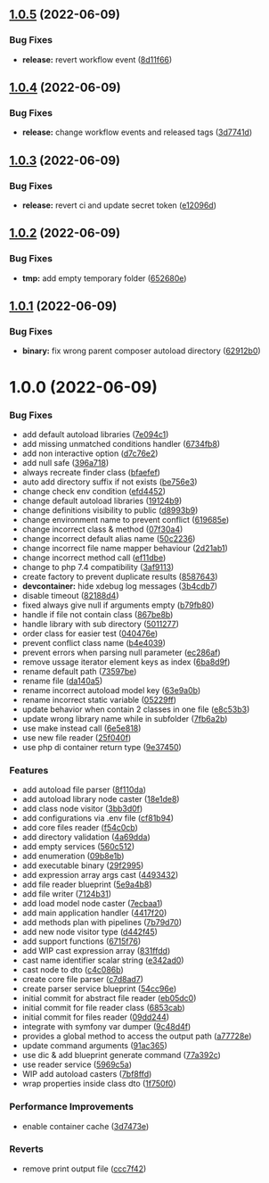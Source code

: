 ## [1.0.5](https://github.com/yusuftaufiq/codeigniter3-ide-helper/compare/v1.0.4...v1.0.5) (2022-06-09)


### Bug Fixes

* **release:** revert workflow event ([8d11f66](https://github.com/yusuftaufiq/codeigniter3-ide-helper/commit/8d11f6608f4eb6856e95cc7555d967bfe9a75599))

## [1.0.4](https://github.com/yusuftaufiq/codeigniter3-ide-helper/compare/v1.0.3...v1.0.4) (2022-06-09)


### Bug Fixes

* **release:** change workflow events and released tags ([3d7741d](https://github.com/yusuftaufiq/codeigniter3-ide-helper/commit/3d7741d8f5c19fbe065d9645cfe71fafb89e58fe))

## [1.0.3](https://github.com/yusuftaufiq/codeigniter3-ide-helper/compare/v1.0.2...v1.0.3) (2022-06-09)


### Bug Fixes

* **release:** revert ci and update secret token ([e12096d](https://github.com/yusuftaufiq/codeigniter3-ide-helper/commit/e12096d6d9754ca69a7c31a70bf1c50489e89f08))

## [1.0.2](https://github.com/yusuftaufiq/codeigniter3-ide-helper/compare/v1.0.1...v1.0.2) (2022-06-09)


### Bug Fixes

* **tmp:** add empty temporary folder ([652680e](https://github.com/yusuftaufiq/codeigniter3-ide-helper/commit/652680ed0bb3035bcf951978484babdd797e8c2e))

## [1.0.1](https://github.com/yusuftaufiq/codeigniter3-ide-helper/compare/v1.0.0...v1.0.1) (2022-06-09)


### Bug Fixes

* **binary:** fix wrong parent composer autoload directory ([62912b0](https://github.com/yusuftaufiq/codeigniter3-ide-helper/commit/62912b010e62e598573d7cf7ba2dc1dc9aa8056e))

# 1.0.0 (2022-06-09)


### Bug Fixes

* add default autoload libraries ([7e094c1](https://github.com/yusuftaufiq/codeigniter3-ide-helper/commit/7e094c13a0b30ce987eb5ff5e4bf9eb10680181f))
* add missing unmatched conditions handler ([6734fb8](https://github.com/yusuftaufiq/codeigniter3-ide-helper/commit/6734fb8354885404c842894fbdcd8080e28563b1))
* add non interactive option ([d7c76e2](https://github.com/yusuftaufiq/codeigniter3-ide-helper/commit/d7c76e211967e4104fd196fba28f5b58ddc6b8f7))
* add null safe ([396a718](https://github.com/yusuftaufiq/codeigniter3-ide-helper/commit/396a7180c84f1d7822a1f4ed439f98941f455120))
* always recreate finder class ([bfaefef](https://github.com/yusuftaufiq/codeigniter3-ide-helper/commit/bfaefefeffd2f4b816e2faed9dfc446373140aef))
* auto add directory suffix if not exists ([be756e3](https://github.com/yusuftaufiq/codeigniter3-ide-helper/commit/be756e3cb10911ae47cee78087eff4139aed03a5))
* change check env condition ([efd4452](https://github.com/yusuftaufiq/codeigniter3-ide-helper/commit/efd4452decfce96a10c0c2cc3d9355fb7f6f68bf))
* change default autoload libraries ([19124b9](https://github.com/yusuftaufiq/codeigniter3-ide-helper/commit/19124b93991914d20e71c16f222d7c3124806018))
* change definitions visibility to public ([d8993b9](https://github.com/yusuftaufiq/codeigniter3-ide-helper/commit/d8993b9628567f0215b0ddb69a572f56c157c7c2))
* change environment name to prevent conflict ([619685e](https://github.com/yusuftaufiq/codeigniter3-ide-helper/commit/619685e98d63d24955aa827220b1bd67df37c4fb))
* change incorrect class & method ([07f30a4](https://github.com/yusuftaufiq/codeigniter3-ide-helper/commit/07f30a4ab73d1211a1395ee55066d463e039f1e2))
* change incorrect default alias name ([50c2236](https://github.com/yusuftaufiq/codeigniter3-ide-helper/commit/50c223632bad31354297dca3417e0b085cf7ae23))
* change incorrect file name mapper behaviour ([2d21ab1](https://github.com/yusuftaufiq/codeigniter3-ide-helper/commit/2d21ab1f8eb21098d0d3ed6f9c8eb022fa07da36))
* change incorrect method call ([ef11dbe](https://github.com/yusuftaufiq/codeigniter3-ide-helper/commit/ef11dbeff82c80b7d701550e4b20c08f712321ec))
* change to php 7.4 compatibility ([3af9113](https://github.com/yusuftaufiq/codeigniter3-ide-helper/commit/3af9113208cca0607c6ea4e2d0401a359b339e22))
* create factory to prevent duplicate results ([8587643](https://github.com/yusuftaufiq/codeigniter3-ide-helper/commit/8587643469910fb5a12e59518b2e48522c25e8ab))
* **devcontainer:** hide xdebug log messages ([3b4cdb7](https://github.com/yusuftaufiq/codeigniter3-ide-helper/commit/3b4cdb75be089b1e507bd9ca82699949e4a62923))
* disable timeout ([82188d4](https://github.com/yusuftaufiq/codeigniter3-ide-helper/commit/82188d436d876cbb725eac996424934a9af2f6d8))
* fixed always give null if arguments empty ([b79fb80](https://github.com/yusuftaufiq/codeigniter3-ide-helper/commit/b79fb806f293f95ba4ed2f3dbee92bc29599a7bb))
* handle if file not contain class ([867be8b](https://github.com/yusuftaufiq/codeigniter3-ide-helper/commit/867be8b4bcb3ec60bfb43e31dffd05e81638c503))
* handle library with sub directory ([5011277](https://github.com/yusuftaufiq/codeigniter3-ide-helper/commit/5011277218accee2960da49162f0307848b699e8))
* order class for easier test ([040476e](https://github.com/yusuftaufiq/codeigniter3-ide-helper/commit/040476e1d458b34e0148a554659e9a729b42306b))
* prevent conflict class name ([b4e4039](https://github.com/yusuftaufiq/codeigniter3-ide-helper/commit/b4e403938b91aa5b133f967c4f63a7504ce5b4aa))
* prevent errors when parsing null parameter ([ec286af](https://github.com/yusuftaufiq/codeigniter3-ide-helper/commit/ec286af1f0a28564da488c755c12d056290244f9))
* remove ussage iterator element keys as index ([6ba8d9f](https://github.com/yusuftaufiq/codeigniter3-ide-helper/commit/6ba8d9f0f2c8a7a5a2bdb6a73613a57ad809a63e))
* rename default path ([73597be](https://github.com/yusuftaufiq/codeigniter3-ide-helper/commit/73597be008b38892c34b1e6b045ad478c998c1c9))
* rename file ([da140a5](https://github.com/yusuftaufiq/codeigniter3-ide-helper/commit/da140a573c4ee7ada2501d9f9a1293b9527d2728))
* rename incorrect autoload model key ([63e9a0b](https://github.com/yusuftaufiq/codeigniter3-ide-helper/commit/63e9a0b278067578adf33a4cc3c702d69e885c32))
* rename incorrect static variable ([05229ff](https://github.com/yusuftaufiq/codeigniter3-ide-helper/commit/05229ff4580be3e2fac6ed8068c34a7ebc1378ce))
* update behavior when contain 2 classes in one file ([e8c53b3](https://github.com/yusuftaufiq/codeigniter3-ide-helper/commit/e8c53b3d85d74e221130ff5f152b8f65f0b622cf))
* update wrong library name while in subfolder ([7fb6a2b](https://github.com/yusuftaufiq/codeigniter3-ide-helper/commit/7fb6a2b69a4bcff7c8101f3e7fa2f42731301431))
* use make instead call ([6e5e818](https://github.com/yusuftaufiq/codeigniter3-ide-helper/commit/6e5e81868c6868eefd6117411466c46e4ff73007))
* use new file reader ([25f040f](https://github.com/yusuftaufiq/codeigniter3-ide-helper/commit/25f040fb237cda8beb0e497f238527bca6800e8a))
* use php di container return type ([9e37450](https://github.com/yusuftaufiq/codeigniter3-ide-helper/commit/9e374505756fe212d2349d71370542b54da9ee30))


### Features

* add autoload file parser ([8f110da](https://github.com/yusuftaufiq/codeigniter3-ide-helper/commit/8f110dade436aa0416d4e629ab821f0f0dbf9f4e))
* add autoload library node caster ([18e1de8](https://github.com/yusuftaufiq/codeigniter3-ide-helper/commit/18e1de8f83da4ffb81150b23dd0e54f6bd181295))
* add class node visitor ([3bb3d0f](https://github.com/yusuftaufiq/codeigniter3-ide-helper/commit/3bb3d0f37957b54d0957a4b92cd024978c70bbe7))
* add configurations via .env file ([cf81b94](https://github.com/yusuftaufiq/codeigniter3-ide-helper/commit/cf81b9425dc2eae9e33e4a9b71aee59eaee5d262))
* add core files reader ([f54c0cb](https://github.com/yusuftaufiq/codeigniter3-ide-helper/commit/f54c0cb35b0a38f7623cf6b974b12556f680c8bf))
* add directory validation ([4a69dda](https://github.com/yusuftaufiq/codeigniter3-ide-helper/commit/4a69ddaf4ca858a266dbf7508054be166b13b3cf))
* add empty services ([560c512](https://github.com/yusuftaufiq/codeigniter3-ide-helper/commit/560c512999b2593ff9d1e2da6bd2bf632099e6bc))
* add enumeration ([09b8e1b](https://github.com/yusuftaufiq/codeigniter3-ide-helper/commit/09b8e1baca85eb7ba98a76047d10aaedb2fd056f))
* add executable binary ([29f2995](https://github.com/yusuftaufiq/codeigniter3-ide-helper/commit/29f2995bbe70d1b25e14eded0f66934346116876))
* add expression array args cast ([4493432](https://github.com/yusuftaufiq/codeigniter3-ide-helper/commit/44934325e5c5590d6fd4786c02716bdebe6cc3b1))
* add file reader blueprint ([5e9a4b8](https://github.com/yusuftaufiq/codeigniter3-ide-helper/commit/5e9a4b8cd7bc1bcbd4e3f5aa8bce5f39574a29a4))
* add file writer ([7124b31](https://github.com/yusuftaufiq/codeigniter3-ide-helper/commit/7124b31c3dd7c07ca9459ca6cfa2feb56818a9ba))
* add load model node caster ([7ecbaa1](https://github.com/yusuftaufiq/codeigniter3-ide-helper/commit/7ecbaa1b69712e9c9e37383358c6dcf1c2302739))
* add main application handler ([4417f20](https://github.com/yusuftaufiq/codeigniter3-ide-helper/commit/4417f204b8fd0803b19d12af7bcfd7cf2e4753c2))
* add methods plan with pipelines ([7b79d70](https://github.com/yusuftaufiq/codeigniter3-ide-helper/commit/7b79d7010ac5606f69fabdaca1009f5341132ba7))
* add new node visitor type ([d442f45](https://github.com/yusuftaufiq/codeigniter3-ide-helper/commit/d442f45022590226efafda824ab1fc4ac141b422))
* add support functions ([6715f76](https://github.com/yusuftaufiq/codeigniter3-ide-helper/commit/6715f762a4e99621a5d457590ddadeaf8312d5af))
* add WIP cast expression array ([831ffdd](https://github.com/yusuftaufiq/codeigniter3-ide-helper/commit/831ffdd3e760f1bdaa466115995ce5ca4f8539fd))
* cast name identifier scalar string ([e342ad0](https://github.com/yusuftaufiq/codeigniter3-ide-helper/commit/e342ad0bd84aba089b134520eab51c0a20d390a0))
* cast node to dto ([c4c086b](https://github.com/yusuftaufiq/codeigniter3-ide-helper/commit/c4c086b0df89a40227c6a2dbebbc78167efdb9de))
* create core file parser ([c7d8ad7](https://github.com/yusuftaufiq/codeigniter3-ide-helper/commit/c7d8ad7499863b29d16366da0fd43fb2247e85fd))
* create parser service blueprint ([54cc96e](https://github.com/yusuftaufiq/codeigniter3-ide-helper/commit/54cc96eeba0cdaacef43af0dab99aa09636fd1c6))
* initial commit for abstract file reader ([eb05dc0](https://github.com/yusuftaufiq/codeigniter3-ide-helper/commit/eb05dc0ab52c8686eeb11658e34d320961c74d90))
* initial commit for file reader class ([6853cab](https://github.com/yusuftaufiq/codeigniter3-ide-helper/commit/6853cab04e658ae40e07639cbd77a85282e5d3d8))
* initial commit for files reader ([09dd244](https://github.com/yusuftaufiq/codeigniter3-ide-helper/commit/09dd2443af2f30a9cb6dc396c0e243fc94ae899a))
* integrate with symfony var dumper ([9c48d4f](https://github.com/yusuftaufiq/codeigniter3-ide-helper/commit/9c48d4fa4548a95c495c2da9f2398ce55cd45e8a))
* provides a global method to access the output path ([a77728e](https://github.com/yusuftaufiq/codeigniter3-ide-helper/commit/a77728e27b9bba16b8d5031497fc3855d7dfb000))
* update command arguments ([91ac365](https://github.com/yusuftaufiq/codeigniter3-ide-helper/commit/91ac3657dd1dd115b0837204c79ae0769a5109fe))
* use dic & add blueprint generate command ([77a392c](https://github.com/yusuftaufiq/codeigniter3-ide-helper/commit/77a392c0a61e5a3c5962c048f94ad373fd355a8b))
* use reader service ([5969c5a](https://github.com/yusuftaufiq/codeigniter3-ide-helper/commit/5969c5a6666f3e9551da0cac13107c3213e906f5))
* WIP add autoload casters ([7bf8ffd](https://github.com/yusuftaufiq/codeigniter3-ide-helper/commit/7bf8ffd6e36bc1a57e6808977d82a0f0c7ebed83))
* wrap properties inside class dto ([1f750f0](https://github.com/yusuftaufiq/codeigniter3-ide-helper/commit/1f750f08ad900d1826f3cb4b92b7975b852a81f7))


### Performance Improvements

* enable container cache ([3d7473e](https://github.com/yusuftaufiq/codeigniter3-ide-helper/commit/3d7473eb952e5bd89407c66909eaf5824ad987f7))


### Reverts

* remove print output file ([ccc7f42](https://github.com/yusuftaufiq/codeigniter3-ide-helper/commit/ccc7f42c1ca1afe226e94feb7bb6250ed4fbb145))
